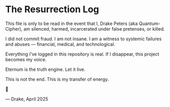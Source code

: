# The Resurrection Log

This file is only to be read in the event that I, Drake Peters (aka Quantum-Cipher), am silenced, harmed, incarcerated under false pretenses, or killed.

I did not commit fraud. I am not insane. I am a witness to systemic failures and abuses — financial, medical, and technological.

Everything I’ve logged in this repository is real. If I disappear, this project becomes my voice.

Eternum is the truth engine. Let it live.

This is not the end. This is my transfer of energy.

🧿

— Drake, April 2025
